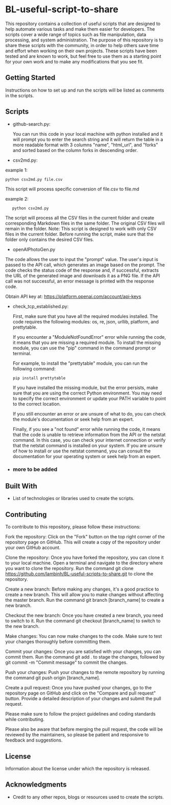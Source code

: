 # BL-useful-script-to-share

This repository contains a collection of useful scripts that are designed to help automate various tasks and make them easier for developers. The scripts cover a wide range of topics such as file manipulation, data processing, and system administration. The purpose of this repository is to share these scripts with the community, in order to help others save time and effort when working on their own projects. These scripts have been tested and are known to work, but feel free to use them as a starting point for your own work and to make any modifications that you see fit.

## Getting Started

Instructions on how to set up and run the scripts will be listed as comments in the scripts.

## Scripts

- github-search.py:

  You can run this code in your local machine with python installed and it will prompt you to enter the search string and it will return the table in a more readable format with 3 columns "name", "html_url", and "forks" and sorted based on the column forks in descending order.

- csv2md.py:

example 1:
   ```
   python csv2md.py file.csv
   ```

This script will process specific conversion of file.csv to file.md

example 2:
  ```
     python csv2md.py
  ```

The script will process all the CSV files in the current folder and create corresponding Markdown files in the same folder.
The original CSV files will remain in the folder.
Note: This script is designed to work with only CSV files in the current folder. Before running the script, make sure that the folder only contains the desired CSV files.

- openAIPhotoGen.py

The code allows the user to input the "prompt" value. The user's input is passed to the API call, which generates an image based on the prompt. The code checks the status code of the response and, if successful, extracts the URL of the generated image and downloads it as a PNG file. If the API call was not successful, an error message is printed with the response code.

Obtain API key at: https://platform.openai.com/account/api-keys 

- check_tcp_established.py:
    
    First, make sure that you have all the required modules installed. The code requires the following modules: os, re, json, urllib, platform, and   prettytable.

    If you encounter a "ModuleNotFoundError" error while running the code, it means that you are missing a required module. To install the missing module, you can use the "pip" command in the command prompt or terminal.

    For example, to install the "prettytable" module, you can run the following command:

    ``` pip install prettytable ```

    If you have installed the missing module, but the error persists, make sure that you are using the correct Python environment. You may need to specify the correct environment or update your PATH variable to point to the correct location.

    If you still encounter an error or are unsure of what to do, you can check the module's documentation or seek help from an expert.

    Finally, if you see a "not found" error while running the code, it means that the code is unable to retrieve information from the API or the netstat command. In this case, you can check your internet connection or verify that the netstat command is installed on your system. If you are unsure of how to install or use the netstat command, you can consult the documentation for your operating system or seek help from an expert.


- ### more to be added

## Built With

- List of technologies or libraries used to create the scripts.

## Contributing

To contribute to this repository, please follow these instructions:

  Fork the repository: Click on the "Fork" button on the top right corner of the repository page on GitHub. This will create a copy of the repository under your own GitHub account.

  Clone the repository: Once you have forked the repository, you can clone it to your local machine. Open a terminal and navigate to the directory where you want to clone the repository. Run the command git clone https://github.com/lambinh/BL-useful-scripts-to-share.git  to clone the repository.

  Create a new branch: Before making any changes, it's a good practice to create a new branch. This will allow you to make changes without affecting the master branch. Run the command git branch [branch_name] to create a new branch.

  Checkout the new branch: Once you have created a new branch, you need to switch to it. Run the command git checkout [branch_name] to switch to the new branch.

  Make changes: You can now make changes to the code. Make sure to test your changes thoroughly before committing them.

  Commit your changes: Once you are satisfied with your changes, you can commit them. Run the command git add . to stage the changes, followed by git commit -m "Commit message" to commit the changes.

  Push your changes: Push your changes to the remote repository by running the command git push origin [branch_name].

  Create a pull request: Once you have pushed your changes, go to the repository page on GitHub and click on the "Compare and pull request" button. Provide a detailed description of your changes and submit the pull request.

Please make sure to follow the project guidelines and coding standards while contributing.

Please also be aware that before merging the pull request, the code will be reviewed by the maintainers, so please be patient and responsive to feedback and suggestions.
## License

Information about the license under which the repository is released.

## Acknowledgments

- Credit to any other repos, blogs or resources used to create the scripts.
